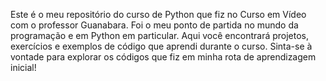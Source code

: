 Este é o meu repositório do curso de Python que fiz no Curso em Vídeo com o professor Guanabara. Foi o meu ponto de partida no mundo da programação e em Python em particular. Aqui você encontrará projetos, exercícios e exemplos de código que aprendi durante o curso. Sinta-se à vontade para explorar os códigos que fiz em minha rota de aprendizagem inicial!

